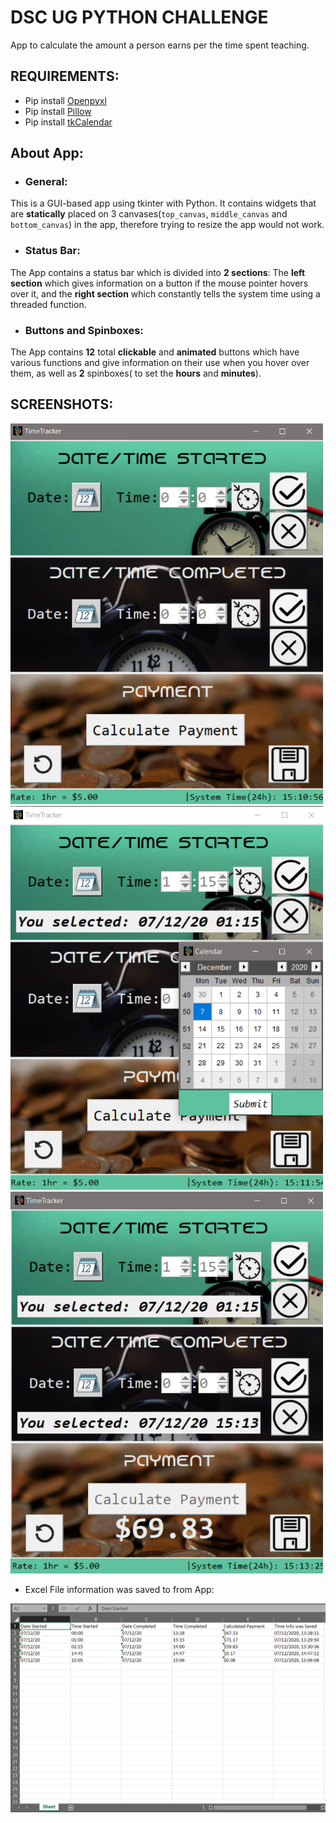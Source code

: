 # DSC UG PYTHON CHALLENGE

App to calculate the amount a person earns per
the time spent teaching.

## REQUIREMENTS:
- Pip install [Openpyxl](https://pypi.org/project/openpyxl/)
- Pip install [Pillow](https://pypi.org/project/Pillow/)
- Pip install [tkCalendar](https://pypi.org/project/tkcalendar/1.1.5/)


## About App:
- ### General:
This is a GUI-based app using tkinter with Python. It contains widgets that are <b>statically</b>
placed on 3 canvases(`top_canvas`, `middle_canvas` and `bottom_canvas`) in the app, therefore trying
to resize the app would not work.

- ### Status Bar:
The App contains a status bar which is divided into **2 sections**: The **left
section** which gives information on a button if the mouse pointer hovers over it, and the **right section** which 
constantly tells the system time using a threaded function.

- ### Buttons and Spinboxes:
The App contains **12** total **clickable** and **animated** buttons which have various functions
and give information on their use when you hover over them,
as well as **2** spinboxes( to set the **hours** and **minutes**).

 




## SCREENSHOTS:
<img src = "images/ss1.png" width = 500>

<img src = "images/ss2.png" width = 500>

<img src = "images/ss3.png" width = 500>

- Excel File information was saved to from App:
<img src = "images/ss_saved_info_excel.png" width = 600>
